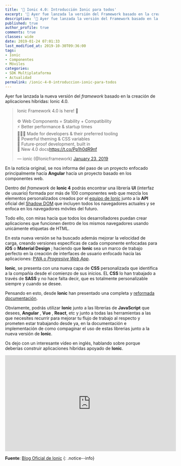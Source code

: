 ```yaml
---
title: '📰 Ionic 4.0: Introducción Ionic para todos'
excerpt: '🚀 Ayer fue lanzada la versión del Framework basado en la creación de aplicaciones híbridas: Ionic 4. Enfocado en la creación de componentes web, y las PWA.'
description: '🚀 Ayer fue lanzada la versión del Framework basado en la creación de aplicaciones híbridas: Ionic 4. Enfocado en la creación de componentes web, y las PWA.'
published: true
author_profile: true
comments: true
classes: wide
date: 2019-01-24 07:01:33
last_modified_at: 2019-10-30T09:36:00
tags:
- Ionic
- Componentes
- Móviles
categories:
- SDK Multiplataforma
- Actualidad
permalink: /ionic-4-0-introduccion-ionic-para-todos
---
```

Ayer fue lanzada la nueva versión del _framework_ basado en la creación de aplicaciones híbridas: Ionic 4.0.

<blockquote class="twitter-tweet"><p lang="en" dir="ltr">Ionic Framework 4.0 is here! 🎉<br><br>⚙️ Web Components = Stability + Compatibility<br>⚡️ Better performance &amp; startup times<br>👨🏻‍💻 Made for developers &amp; their preferred tooling<br>🌌 Powerful theming &amp; CSS variables<br>🔭 Future-proof development, built in<br>📄 New 4.0 docs<a href="https://t.co/Pp1h0dR9nf">https://t.co/Pp1h0dR9nf</a></p>&mdash; ionic (@Ionicframework) <a href="https://twitter.com/Ionicframework/status/1088133903305531394?ref_src=twsrc%5Etfw">January 23, 2019</a></blockquote> <script async src="https://platform.twitter.com/widgets.js" charset="utf-8"></script>

En la noticia original, se nos informa del paso de un proyecto enfocado principalmente hacía **Angular** hacía un proyecto basado en los componentes web.

Dentro del _framework_ de **Ionic 4** podrás encontrar una librería **UI** (interfaz de usuario) formada por más de 100 componentes web que mezcla los elementos personalizados creados por el [equipo de Ionic](https://kutt.it/ionic) junto a la **API** oficial del [Shadow DOM](https://kutt.it/domshadow) que incluyen todos los navegadores actuales y se enfoca en los navegadores móviles del futuro.

Todo ello, con miras hacía que todos los desarrolladores puedan crear aplicaciones que funcionen dentro de los mismos navegadores usando unicámente etiquetas de HTML.

En esta nueva versión se ha buscado además mejorar la velocidad de carga, creando versiones específicas de cada componente enfocadas para **iOS** o **Material Design** ; haciendo que **Ionic** sea un marco de trabajo perfecto en la creación de interfaces de usuario enfocado hacía las aplicaciones: [PWA o _Progresive Web App_](https://kutt.it/pwaes).

**Ionic**, se presenta con una nueva capa de **CSS** personalizada que identifica a la compañía desde el comienzo de sus inicios. EL **CSS** lo han trabajado a través de **SASS** y no hace falta decir, que es totalmente personalizable siempre y cuando se desee.

Pensando en esto, desde **Ionic** han presentado una completa y [reformada documentación](https://kutt.it/ionicdocs).

Obviamente, podrás utilizar **Ionic** junto a las librerías de **JavaScript** que desees, **Angular** , **Vue** , **React**, etc y junto a todas las herramientas a las que necesites recurrir para mejorar tu flujo de trabajo al respecto y prometen estar trabajando desde ya, en la documentación e implementación de como compaginar el uso de estas librerias junto a la nueva versión de **Ionic**.

Os dejo con un interesante vídeo en inglés, hablando sobre porque deberías construir aplicaciones híbridas apoyado de **Ionic**.

<iframe width="560" height="315" src="https://www.youtube.com/embed/34fDUKaJBtw" frameborder="0" allow="autoplay; encrypted-media" allowfullscreen></iframe>
  
**Fuente**: [Blog Oficial de Ionic](https://blog.ionicframework.com/introducing-ionic-4-ionic-for-everyone)
{: .notice--info}